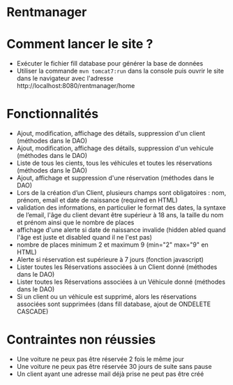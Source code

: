 # Rentmanager

# Comment lancer le site ?

- Exécuter le fichier fill database pour générer la base de données 
- Utiliser la commande `mvn tomcat7:run` dans la console puis ouvrir le site dans le navigateur avec l'adresse http://localhost:8080/rentmanager/home

# Fonctionnalités

- Ajout, modification, affichage des détails, suppression d'un client (méthodes dans le DAO)
- Ajout, modification, affichage des détails, suppression d'un vehicule (méthodes dans le DAO)
- Liste de tous les cients, tous les véhicules et toutes les réservations (méthodes dans le DAO)
- Ajout, affichage et suppression d'une réservation (méthodes dans le DAO)
- Lors de la création d’un Client, plusieurs champs sont obligatoires : nom, prénom, email et date de naissance (required en HTML)
- validation des informations, en particulier le format des dates, la syntaxe de l’email, l'âge du client devant être supérieur à 18 ans, la taille du nom et prénom ainsi que le nombre de places
- affichage d'une alerte si date de naissance invalide (hidden abled quand l'âge est juste et disabled quand il ne l'est pas)
- nombre de places minimum 2 et maximum 9 (min="2" max="9" en HTML)
- Alerte si réservation est supérieure à 7 jours (fonction javascript)
- Lister toutes les Réservations associées à un Client donné (méthodes dans le DAO)
- Lister toutes les Réservations associées à un Véhicule donné (méthodes dans le DAO)
- Si un client ou un véhicule est supprimé, alors les réservations associées sont supprimées (dans fill database, ajout de ONDELETE CASCADE)

# Contraintes non réussies

- Une voiture ne peux pas être réservée 2 fois le même jour
- Une voiture ne peux pas être réservée 30 jours de suite sans pause
- Un client ayant une adresse mail déjà prise ne peut pas être créé


